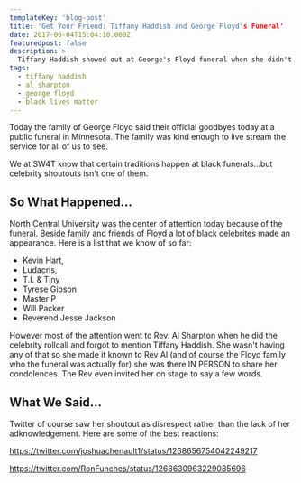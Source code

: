 ```yaml
---
templateKey: 'blog-post'
title: 'Get Your Friend: Tiffany Haddish and George Floyd's Funeral'
date: 2017-06-04T15:04:10.000Z
featuredpost: false
description: >-
  Tiffany Haddish showed out at George's Floyd funeral when she didn't get a shoutout as a celebrity attendee
tags:
  - tiffany haddish
  - al sharpton
  - george floyd
  - black lives matter
---
```


Today the family of George Floyd said their official goodbyes today at a public funeral in Minnesota.  The family was kind enough to live stream the service for all of us to see.

We at SW4T know that certain traditions happen at black funerals...but celebrity shoutouts isn't one of them.

## So What Happened...

 North Central University was the center of attention today because of the funeral. Beside family and friends of Floyd a lot of black celebrites made an appearance. Here is a list that we know of so far: 
 - Kevin Hart,
 - Ludacris, 
 - T.I. & Tiny
 - Tyrese Gibson
 - Master P 
 - Will Packer
 - Reverend Jesse Jackson

 However most of the attention went to Rev. Al Sharpton when he did the celebrity rollcall and forgot to mention Tiffany Haddish.  She wasn't having any of that so she made it known to Rev Al (and of course the Floyd family who the funeral was actually for) she was there IN PERSON to share her condolences. The Rev even invited her on stage to say a few words.

## What We Said...

Twitter of course saw her shoutout as disrespect rather than the lack of her adknowledgement. Here are some of the best reactions:

https://twitter.com/joshuachenault1/status/1268656754042249217

https://twitter.com/RonFunches/status/1268630963229085696


